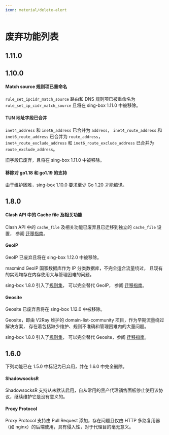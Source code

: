 ```yaml
---
icon: material/delete-alert
---
```


# 废弃功能列表

## 1.11.0

## 1.10.0

#### Match source 规则项已重命名

`rule_set_ipcidr_match_source` 路由和 DNS 规则项已被重命名为
`rule_set_ip_cidr_match_source` 且将在 sing-box 1.11.0 中被移除。

#### TUN 地址字段已合并

`inet4_address` 和 `inet6_address` 已合并为 `address`，
`inet4_route_address` 和 `inet6_route_address` 已合并为 `route_address`，
`inet4_route_exclude_address` 和 `inet6_route_exclude_address` 已合并为 `route_exclude_address`。

旧字段已废弃，且将在 sing-box 1.11.0 中被移除。

#### 移除对 go1.18 和 go1.19 的支持

由于维护困难，sing-box 1.10.0 要求至少 Go 1.20 才能编译。

## 1.8.0

#### Clash API 中的 Cache file 及相关功能

Clash API 中的 `cache_file` 及相关功能已废弃且已迁移到独立的 `cache_file` 设置，
参阅 [迁移指南](/zh/migration/#clash-api)。

#### GeoIP

GeoIP 已废弃且将在 sing-box 1.12.0 中被移除。

maxmind GeoIP 国家数据库作为 IP 分类数据库，不完全适合流量绕过，
且现有的实现均存在内存使用大与管理困难的问题。

sing-box 1.8.0 引入了[规则集](/configuration/rule-set/)，
可以完全替代 GeoIP， 参阅 [迁移指南](/zh/migration/#geoip)。

#### Geosite

Geosite 已废弃且将在 sing-box 1.12.0 中被移除。

Geosite，即由 V2Ray 维护的 domain-list-community 项目，作为早期流量绕过解决方案，
存在着包括缺少维护、规则不准确和管理困难内的大量问题。

sing-box 1.8.0 引入了[规则集](/configuration/rule-set/)，
可以完全替代 Geosite，参阅 [迁移指南](/zh/migration/#geosite)。

## 1.6.0

下列功能已在 1.5.0 中标记为已弃用，并在 1.6.0 中完全删除。

#### ShadowsocksR

ShadowsocksR 支持从未默认启用，自从常用的黑产代理销售面板停止使用该协议，继续维护它是没有意义的。

#### Proxy Protocol

Proxy Protocol 支持由 Pull Request 添加，存在问题且仅由 HTTP 多路复用器（如 nginx）的后端使用，具有侵入性，对于代理目的毫无意义。
